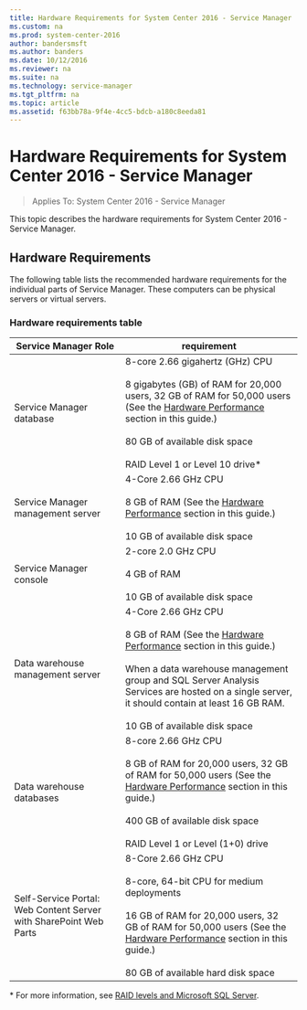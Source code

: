 ```yaml
---
title: Hardware Requirements for System Center 2016 - Service Manager
ms.custom: na
ms.prod: system-center-2016
author: bandersmsft
ms.author: banders
ms.date: 10/12/2016
ms.reviewer: na
ms.suite: na
ms.technology: service-manager
ms.tgt_pltfrm: na
ms.topic: article
ms.assetid: f63bb78a-9f4e-4cc5-bdcb-a180c8eeda81
---
```


# Hardware Requirements for System Center 2016 - Service Manager

>Applies To: System Center 2016 - Service Manager

This topic describes the hardware requirements for System Center 2016 - Service Manager.  

## Hardware Requirements  

The following table lists the recommended hardware requirements for the individual parts of Service Manager. These computers can be physical servers or virtual servers.  


### Hardware requirements table  

| Service Manager Role | requirement |
|---|---|  
|Service Manager database|8\-core 2.66 gigahertz \(GHz\) CPU<br /><br /> 8 gigabytes \(GB\) of RAM for 20,000 users, 32 GB of RAM for 50,000 users \(See the [Hardware Performance](plan-hardware-performance.md) section in this guide.\)<br /><br /> 80 GB of available disk space<br /><br /> RAID Level 1 or Level 10 drive\*|  
|Service Manager management server|4\-Core 2.66 GHz CPU<br /><br /> 8 GB of RAM \(See the [Hardware Performance](plan-hardware-performance.md) section in this guide.\)<br /><br /> 10 GB of available disk space|  
|Service Manager console|2\-core 2.0 GHz CPU<br /><br /> 4 GB of RAM<br /><br /> 10 GB of available disk space|  
|Data warehouse management server|4\-Core 2.66 GHz CPU<br /><br /> 8 GB of RAM \(See the [Hardware Performance](plan-hardware-performance.md) section in this guide.\)<br /><br /> When a data warehouse management group and SQL Server Analysis Services are hosted on a single server, it should contain at least 16 GB RAM.<br /><br /> 10 GB of available disk space|  
|Data warehouse databases|8\-core 2.66 GHz CPU<br /><br /> 8 GB of RAM for 20,000 users, 32 GB of RAM for 50,000 users \(See the [Hardware Performance](plan-hardware-performance.md) section in this guide.\)<br /><br /> 400 GB of available disk space<br /><br /> RAID Level 1 or Level \(1\+0\) drive|  
|Self-Service Portal: Web Content Server with SharePoint Web Parts|8\-Core 2.66 GHz CPU<br /><br /> 8\-core, 64\-bit CPU for medium deployments<br /><br /> 16 GB of RAM for 20,000 users, 32 GB of RAM for 50,000 users \(See the [Hardware Performance](plan-hardware-performance.md) section in this guide.\)<br /><br /> 80 GB of available hard disk space|  

\* For more information, see [RAID levels and Microsoft SQL Server](http://go.microsoft.com/fwlink/p/?LinkID=134073).  
